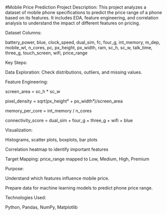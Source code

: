 #Mobile Price Prediction
Project Description:
This project analyzes a dataset of mobile phone specifications to predict the price range of a phone based on its features. It includes EDA, feature engineering, and correlation analysis to understand the impact of different features on pricing.

Dataset Columns:

battery_power, blue, clock_speed, dual_sim, fc, four_g, int_memory, m_dep, mobile_wt, n_cores, pc, px_height, px_width, ram, sc_h, sc_w, talk_time, three_g, touch_screen, wifi, price_range

Key Steps:

Data Exploration: Check distributions, outliers, and missing values.

Feature Engineering:

screen_area = sc_h * sc_w

pixel_density = sqrt(px_height² + px_width²)/screen_area

memory_per_core = int_memory / n_cores

connectivity_score = dual_sim + four_g + three_g + wifi + blue

Visualization:

Histograms, scatter plots, boxplots, bar plots

Correlation heatmap to identify important features

Target Mapping: price_range mapped to Low, Medium, High, Premium

Purpose:

Understand which features influence mobile price.

Prepare data for machine learning models to predict phone price range.

Technologies Used:

Python, Pandas, NumPy, Matplotlib
